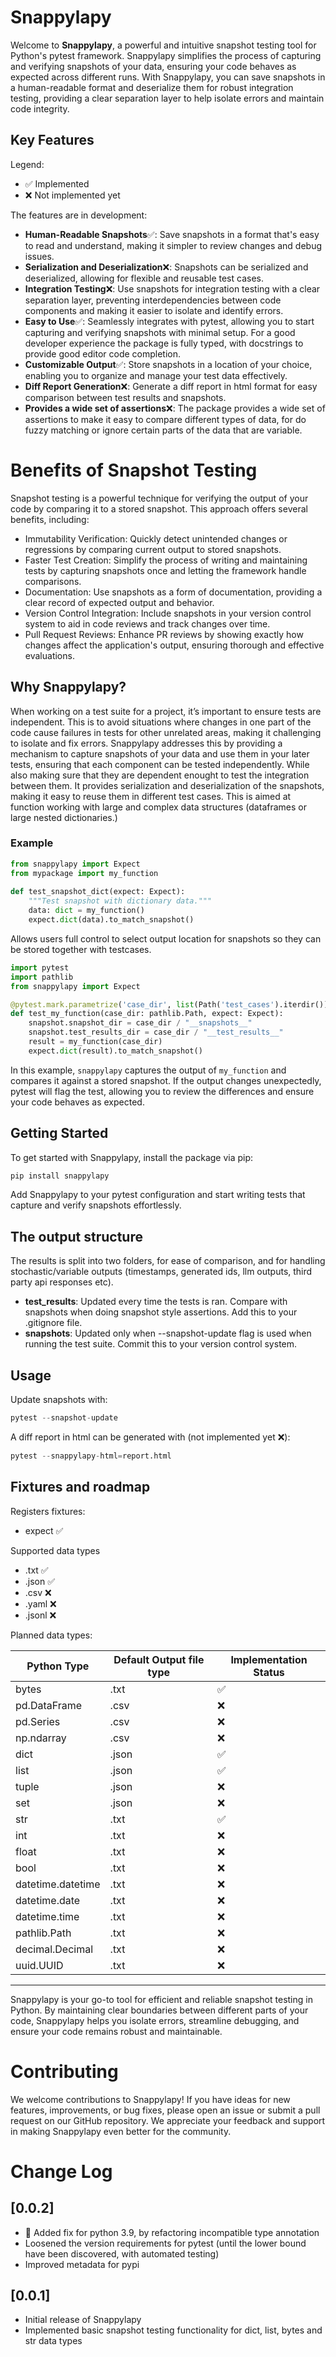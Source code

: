 # Snappylapy
   
Welcome to **Snappylapy**, a powerful and intuitive snapshot testing tool for Python's pytest framework. Snappylapy simplifies the process of capturing and verifying snapshots of your data, ensuring your code behaves as expected across different runs. With Snappylapy, you can save snapshots in a human-readable format and deserialize them for robust integration testing, providing a clear separation layer to help isolate errors and maintain code integrity.  
   
## Key Features
Legend:
- ✅ Implemented
- ❌ Not implemented yet

The features are in development:
   
- **Human-Readable Snapshots**✅: Save snapshots in a format that's easy to read and understand, making it simpler to review changes and debug issues.  
- **Serialization and Deserialization**❌: Snapshots can be serialized and deserialized, allowing for flexible and reusable test cases.  
- **Integration Testing**❌: Use snapshots for integration testing with a clear separation layer, preventing interdependencies between code components and making it easier to isolate and identify errors.  
- **Easy to Use**✅: Seamlessly integrates with pytest, allowing you to start capturing and verifying snapshots with minimal setup. For a good developer experience the package is fully typed, with docstrings to provide good editor code completion.
- **Customizable Output**✅: Store snapshots in a location of your choice, enabling you to organize and manage your test data effectively.
- **Diff Report Generation**❌: Generate a diff report in html format for easy comparison between test results and snapshots.
- **Provides a wide set of assertions**❌: The package provides a wide set of assertions to make it easy to compare different types of data, for do fuzzy matching or ignore certain parts of the data that are variable.

# Benefits of Snapshot Testing
Snapshot testing is a powerful technique for verifying the output of your code by comparing it to a stored snapshot. This approach offers several benefits, including:

- Immutability Verification: Quickly detect unintended changes or regressions by comparing current output to stored snapshots.
- Faster Test Creation: Simplify the process of writing and maintaining tests by capturing snapshots once and letting the framework handle comparisons.
- Documentation: Use snapshots as a form of documentation, providing a clear record of expected output and behavior.
- Version Control Integration: Include snapshots in your version control system to aid in code reviews and track changes over time.
- Pull Request Reviews: Enhance PR reviews by showing exactly how changes affect the application's output, ensuring thorough and effective evaluations.
   
## Why Snappylapy?  
   
When working on a test suite for a project, it’s important to ensure tests are independent. This is to avoid situations where changes in one part of the code cause failures in tests for other unrelated areas, making it challenging to isolate and fix errors. Snappylapy addresses this by providing a mechanism to capture snapshots of your data and use them in your later tests, ensuring that each component can be tested independently. While also making sure that they are dependent enought to test the integration between them. It provides serialization and deserialization of the snapshots, making it easy to reuse them in different test cases. This is aimed at function working with large and complex data structures (dataframes or large nested dictionaries.)
   
### Example  
   
```python  
from snappylapy import Expect
from mypackage import my_function
   
def test_snapshot_dict(expect: Expect):
    """Test snapshot with dictionary data."""
    data: dict = my_function()
    expect.dict(data).to_match_snapshot()
```

Allows users full control to select output location for snapshots so they can be stored together with testcases.

```python
import pytest
import pathlib
from snappylapy import Expect

@pytest.mark.parametrize('case_dir', list(Path('test_cases').iterdir()))
def test_my_function(case_dir: pathlib.Path, expect: Expect):
    snapshot.snapshot_dir = case_dir / "__snapshots__"
    snapshot.test_results_dir = case_dir / "__test_results__"
    result = my_function(case_dir)
    expect.dict(result).to_match_snapshot()
```

In this example, `snappylapy` captures the output of `my_function` and compares it against a stored snapshot. If the output changes unexpectedly, pytest will flag the test, allowing you to review the differences and ensure your code behaves as expected.  
   
## Getting Started  
   
To get started with Snappylapy, install the package via pip:  
   
```bash  
pip install snappylapy  
```  
   
Add Snappylapy to your pytest configuration and start writing tests that capture and verify snapshots effortlessly.  

## The output structure

The results is split into two folders, for ease of comparison, and for handling stochastic/variable outputs (timestamps, generated ids, llm outputs, third party api responses etc).

- __test_results__: Updated every time the tests is ran. Compare with snapshots when doing snapshot style assertions. Add this to your .gitignore file.
- __snapshots__: Updated only when --snapshot-update flag is used when running the test suite. Commit this to your version control system.

## Usage
Update snapshots with:

```python
pytest --snapshot-update
```

A diff report in html can be generated with (not implemented yet ❌):

```python
pytest --snappylapy-html=report.html
```

## Fixtures and roadmap
Registers fixtures:
- expect ✅

Supported data types
- .txt ✅
- .json ✅
- .csv ❌
- .yaml ❌
- .jsonl ❌

Planned data types:

| Python Type         | Default Output file type | Implementation Status |
|---------------------|--------------------------|-----------------------|
| bytes               | .txt                     | ✅                    |
| pd.DataFrame        | .csv                     | ❌                    |
| pd.Series           | .csv                     | ❌                    |
| np.ndarray          | .csv                     | ❌                    |
| dict                | .json                    | ✅                    |
| list                | .json                    | ✅                    |
| tuple               | .json                    | ❌                    |
| set                 | .json                    | ❌                    |
| str                 | .txt                     | ✅                    |
| int                 | .txt                     | ❌                    |
| float               | .txt                     | ❌                    |
| bool                | .txt                     | ❌                    |
| datetime.datetime   | .txt                     | ❌                    |
| datetime.date       | .txt                     | ❌                    |
| datetime.time       | .txt                     | ❌                    |
| pathlib.Path        | .txt                     | ❌                    |
| decimal.Decimal     | .txt                     | ❌                    |
| uuid.UUID           | .txt                     | ❌                    |



---  
   
Snappylapy is your go-to tool for efficient and reliable snapshot testing in Python. By maintaining clear boundaries between different parts of your code, Snappylapy helps you isolate errors, streamline debugging, and ensure your code remains robust and maintainable.

# Contributing
We welcome contributions to Snappylapy! If you have ideas for new features, improvements, or bug fixes, please open an issue or submit a pull request on our GitHub repository. We appreciate your feedback and support in making Snappylapy even better for the community.

# Change Log
## [0.0.2]
- 🐞 Added fix for python 3.9, by refactoring incompatible type annotation
- Loosened the version requirements for pytest (until the lower bound have been discovered, with automated testing)
- Improved metadata for pypi

## [0.0.1]
- Initial release of Snappylapy
- Implemented basic snapshot testing functionality for dict, list, bytes and str data types